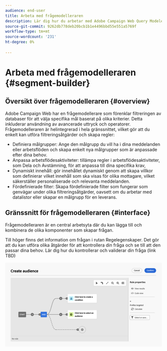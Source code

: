 ```yaml
---
audience: end-user
title: Arbeta med frågemodelleraren
description: Lär dig hur du arbetar med Adobe Campaign Web Query Modeler.
source-git-commit: 9262db778deb20bcb1b1e4496bbd55e551a5769f
workflow-type: tm+mt
source-wordcount: '231'
ht-degree: 0%

---
```


# Arbeta med frågemodelleraren {#segment-builder}

## Översikt över frågemodelleraren {#overview}

Adobe Campaign Web har en frågemodellerare som förenklar filtreringen av databaser för att välja specifika mål baserat på olika kriterier. Detta inkluderar användning av avancerade uttryck och operatorer. Frågemodelleraren är helintegrerad i hela gränssnittet, vilket gör att du enkelt kan utföra filtreringsåtgärder och skapa regler:

* Definiera målgrupper: Ange den målgrupp du vill ha i dina meddelanden eller arbetsflöden och skapa enkelt nya målgrupper som är anpassade efter dina behov.
* Anpassa arbetsflödesaktiviteter: tillämpa regler i arbetsflödesaktiviteter, som Dela och Avstämning, för att anpassa till dina specifika krav,
* Dynamiskt innehåll: gör innehållet dynamiskt genom att skapa villkor som definierar vilket innehåll som ska visas för olika mottagare, vilket säkerställer personaliserade och relevanta meddelanden.
* Fördefinierade filter: Skapa fördefinierade filter som fungerar som genvägar under olika filtreringsåtgärder, oavsett om du arbetar med datalistor eller skapar en målgrupp för en leverans.

## Gränssnitt för frågemodelleraren {#interface}

Frågemodelleraren är en central arbetsyta där du kan lägga till och kombinera de olika komponenter som skapar frågan.

Till höger finns det information om frågan i rutan Regelegenskaper. Det gör att du kan utföra olika åtgärder för att kontrollera din fråga och se till att den passar dina behov. Lär dig hur du kontrollerar och validerar din fråga (link TBD)

![](assets/query-interface.png)
